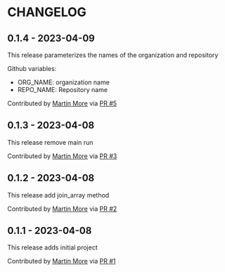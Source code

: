 CHANGELOG
=========

0.1.4 - 2023-04-09
------------------

This release parameterizes the names of the organization and repository

Github variables:

- ORG_NAME: organization name 
- REPO_NAME: Repository name

Contributed by [Martin More](https://github.com/martin-more) via [PR #5](https://github.com/martinmore-team/backend-sqlalchemy/pull/5/)


0.1.3 - 2023-04-08
------------------

This release remove main run

Contributed by [Martin More](https://github.com/martin-more) via [PR #3](https://github.com/martinmore-team/backend-sqlalchemy/pull/3/)


0.1.2 - 2023-04-08
------------------

This release add join_array method

Contributed by [Martin More](https://github.com/martin-more) via [PR #2](https://github.com/martinmore-team/backend-sqlalchemy/pull/2/)


0.1.1 - 2023-04-08
------------------

This release adds initial project

Contributed by [Martin More](https://github.com/martin-more) via [PR #1](https://github.com/martinmore-team/backend-sqlalchemy/pull/1/)


